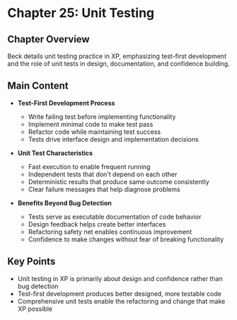 # Chapter 25: Unit Testing

## Chapter Overview
Beck details unit testing practice in XP, emphasizing test-first development and the role of unit tests in design, documentation, and confidence building.

## Main Content
- **Test-First Development Process**
  - Write failing test before implementing functionality
  - Implement minimal code to make test pass
  - Refactor code while maintaining test success
  - Tests drive interface design and implementation decisions

- **Unit Test Characteristics**
  - Fast execution to enable frequent running
  - Independent tests that don't depend on each other
  - Deterministic results that produce same outcome consistently
  - Clear failure messages that help diagnose problems

- **Benefits Beyond Bug Detection**
  - Tests serve as executable documentation of code behavior
  - Design feedback helps create better interfaces
  - Refactoring safety net enables continuous improvement
  - Confidence to make changes without fear of breaking functionality

## Key Points
- Unit testing in XP is primarily about design and confidence rather than bug detection
- Test-first development produces better designed, more testable code
- Comprehensive unit tests enable the refactoring and change that make XP possible